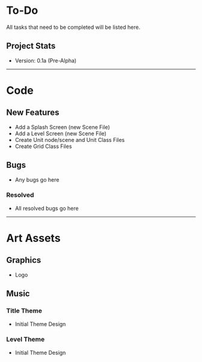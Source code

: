 # To-Do

All tasks that need to be completed will be listed here.

## Project Stats

* Version: 0.1a (Pre-Alpha)


----------

# Code

## New Features

* Add a Splash Screen (new Scene File)
* Add a Level Screen (new Scene File)
* Create Unit node/scene and Unit Class Files
* Create Grid Class Files

## Bugs

* Any bugs go here

### Resolved

* All resolved bugs go here


----------

# Art Assets

## Graphics

* Logo

## Music

### Title Theme

* Initial Theme Design

### Level Theme

* Initial Theme Design

